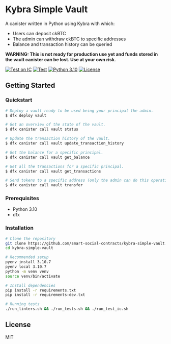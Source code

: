 # Kybra Simple Vault

A canister written in Python using Kybra with which:
- Users can deposit ckBTC
- The admin can withdraw ckBTC to specific addresses
- Balance and transaction history can be queried


**WARNING: This is not ready for production use yet and funds stored in the vault canister can be lost. Use at your own risk.**

[![Test on IC](https://github.com/smart-social-contracts/kybra-simple-vault/actions/workflows/test_ic.yml/badge.svg)](https://github.com/smart-social-contracts/kybra-simple-vault/actions)
[![Test](https://github.com/smart-social-contracts/kybra-simple-vault/actions/workflows/test.yml/badge.svg)](https://github.com/smart-social-contracts/kybra-simple-vault/actions)
[![Python 3.10](https://img.shields.io/badge/python-3.10-blue.svg)](https://www.python.org/downloads/release/python-3107/)
[![License](https://img.shields.io/github/license/smart-social-contracts/kybra-simple-vault.svg)](https://github.com/smart-social-contracts/kybra-simple-vault/blob/main/LICENSE)


## Getting Started

### Quickstart


```bash
# Deploy a vault ready to be used being your principal the admin.
$ dfx deploy vault

# Get an overview of the state of the vault.
$ dfx canister call vault status 

# Update the transaction history of the vault.
$ dfx canister call vault update_transaction_history

# Get the balance for a specific principal.
$ dfx canister call vault get_balance 

# Get all the transactions for a specific principal.
$ dfx canister call vault get_transactions 

# Send tokens to a specific address (only the admin can do this operation).
$ dfx canister call vault transfer 


```


### Prerequisites

- Python 3.10
- dfx

### Installation

```bash
# Clone the repository
git clone https://github.com/smart-social-contracts/kybra-simple-vault.git
cd kybra-simple-vault

# Recommended setup
pyenv install 3.10.7
pyenv local 3.10.7
python -m venv venv
source venv/bin/activate

# Install dependencies
pip install -r requirements.txt
pip install -r requirements-dev.txt

# Running tests
./run_linters.sh && ./run_tests.sh && ./run_test_ic.sh
```

## License

MIT
